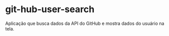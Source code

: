 # git-hub-user-search
Aplicação que busca dados da API do GitHub e mostra dados do usuário na tela.
